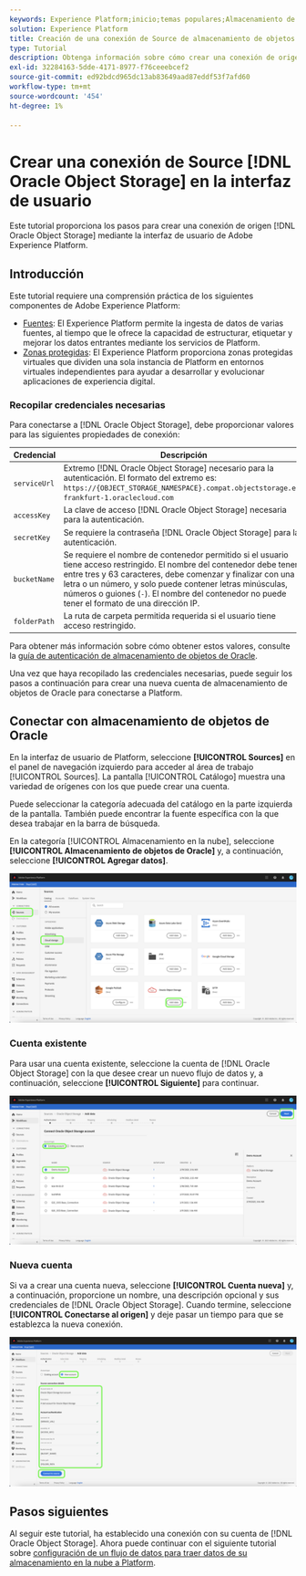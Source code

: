 ```yaml
---
keywords: Experience Platform;inicio;temas populares;Almacenamiento de objetos de Oracle;almacenamiento de objetos de oracle
solution: Experience Platform
title: Creación de una conexión de Source de almacenamiento de objetos de Oracle en la IU
type: Tutorial
description: Obtenga información sobre cómo crear una conexión de origen de Almacenamiento de objetos de Oracle mediante la interfaz de usuario de Adobe Experience Platform.
exl-id: 32284163-5dde-4171-8977-f76ceeebcef2
source-git-commit: ed92bdcd965dc13ab83649aad87eddf53f7afd60
workflow-type: tm+mt
source-wordcount: '454'
ht-degree: 1%

---
```


# Crear una conexión de Source [!DNL Oracle Object Storage] en la interfaz de usuario

Este tutorial proporciona los pasos para crear una conexión de origen [!DNL Oracle Object Storage] mediante la interfaz de usuario de Adobe Experience Platform.

## Introducción

Este tutorial requiere una comprensión práctica de los siguientes componentes de Adobe Experience Platform:

* [Fuentes](../../../../home.md): El Experience Platform permite la ingesta de datos de varias fuentes, al tiempo que le ofrece la capacidad de estructurar, etiquetar y mejorar los datos entrantes mediante los servicios de Platform.
* [Zonas protegidas](../../../../../sandboxes/home.md): El Experience Platform proporciona zonas protegidas virtuales que dividen una sola instancia de Platform en entornos virtuales independientes para ayudar a desarrollar y evolucionar aplicaciones de experiencia digital.

### Recopilar credenciales necesarias

Para conectarse a [!DNL Oracle Object Storage], debe proporcionar valores para las siguientes propiedades de conexión:

| Credencial | Descripción |
| ---------- | ----------- |
| `serviceUrl` | Extremo [!DNL Oracle Object Storage] necesario para la autenticación. El formato del extremo es: `https://{OBJECT_STORAGE_NAMESPACE}.compat.objectstorage.eu-frankfurt-1.oraclecloud.com` |
| `accessKey` | La clave de acceso [!DNL Oracle Object Storage] necesaria para la autenticación. |
| `secretKey` | Se requiere la contraseña [!DNL Oracle Object Storage] para la autenticación. |
| `bucketName` | Se requiere el nombre de contenedor permitido si el usuario tiene acceso restringido. El nombre del contenedor debe tener entre tres y 63 caracteres, debe comenzar y finalizar con una letra o un número, y solo puede contener letras minúsculas, números o guiones (`-`). El nombre del contenedor no puede tener el formato de una dirección IP. |
| `folderPath` | La ruta de carpeta permitida requerida si el usuario tiene acceso restringido. |

Para obtener más información sobre cómo obtener estos valores, consulte la [guía de autenticación de almacenamiento de objetos de Oracle](https://docs.oracle.com/en-us/iaas/Content/Identity/Concepts/usercredentials.htm#User_Credentials).

Una vez que haya recopilado las credenciales necesarias, puede seguir los pasos a continuación para crear una nueva cuenta de almacenamiento de objetos de Oracle para conectarse a Platform.

## Conectar con almacenamiento de objetos de Oracle

En la interfaz de usuario de Platform, seleccione **[!UICONTROL Sources]** en el panel de navegación izquierdo para acceder al área de trabajo [!UICONTROL Sources]. La pantalla [!UICONTROL Catálogo] muestra una variedad de orígenes con los que puede crear una cuenta.

Puede seleccionar la categoría adecuada del catálogo en la parte izquierda de la pantalla. También puede encontrar la fuente específica con la que desea trabajar en la barra de búsqueda.

En la categoría [!UICONTROL Almacenamiento en la nube], seleccione **[!UICONTROL Almacenamiento de objetos de Oracle]** y, a continuación, seleccione **[!UICONTROL Agregar datos]**.

![catálogo](../../../../images/tutorials/create/oracle-object-storage/catalog.png)

### Cuenta existente

Para usar una cuenta existente, seleccione la cuenta de [!DNL Oracle Object Storage] con la que desee crear un nuevo flujo de datos y, a continuación, seleccione **[!UICONTROL Siguiente]** para continuar.

![existente](../../../../images/tutorials/create/oracle-object-storage/existing.png)

### Nueva cuenta

Si va a crear una cuenta nueva, seleccione **[!UICONTROL Cuenta nueva]** y, a continuación, proporcione un nombre, una descripción opcional y sus credenciales de [!DNL Oracle Object Storage]. Cuando termine, seleccione **[!UICONTROL Conectarse al origen]** y deje pasar un tiempo para que se establezca la nueva conexión.

![nuevo](../../../../images/tutorials/create/oracle-object-storage/new.png)

## Pasos siguientes

Al seguir este tutorial, ha establecido una conexión con su cuenta de [!DNL Oracle Object Storage]. Ahora puede continuar con el siguiente tutorial sobre [configuración de un flujo de datos para traer datos de su almacenamiento en la nube a Platform](../../dataflow/batch/cloud-storage.md).
